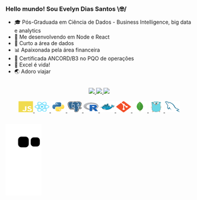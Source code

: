 ### Hello mundo! Sou Evelyn Dias Santos  \🤓/

- 🎓 Pós-Graduada em Ciência de Dados - Business Intelligence, big data e analytics
- 🌱 Me desenvolvendo em Node e React
- 🎲 Curto a área de dados
- 📊 Apaixonada pela área financeira
- 🧾 Certificada ANCORD/B3 no PQO de operações
- 🧡 Excel é vida!
- 🌏 Adoro viajar

 ##
 
 
  
  <div align="center">
   <a href="https://github.com/evelynsantos">
   <img height="130em" src="https://github-readme-stats.vercel.app/api?username=evelynsantos&show_icons=true&theme=write&include_all_commits=true&count_private=true"/>
   <img height="130em" src="https://static.wixstatic.com/media/125b18_7f20c126ba2f43a3bfa8acce4a3f6d16~mv2.gif">
   <img height="130em" src="https://github-readme-stats.vercel.app/api/top-langs/?username=evelynsantos&layout=compact&langs_count=7&theme=write"/>
 </div>
 <div align="center" style="display: inline_block"><br>
  <img height="30" width="40" src="https://raw.githubusercontent.com/devicons/devicon/master/icons/javascript/javascript-plain.svg" title="Evelyn">
  <img title="React" height="30" width="40" src="https://raw.githubusercontent.com/devicons/devicon/master/icons/react/react-original.svg">
  <img title="Python" height="30" width="40" src="https://raw.githubusercontent.com/devicons/devicon/master/icons/python/python-original.svg">
  <img title="Postgresql" height="30" width="40" src="https://raw.githubusercontent.com/devicons/devicon/master/icons/postgresql/postgresql-original.svg">
  <img title="R" height="30" width="40" src="https://raw.githubusercontent.com/devicons/devicon/master/icons/r/r-original.svg">
  <img title="Docker" height="30" width="40" src="https://raw.githubusercontent.com/devicons/devicon/master/icons/docker/docker-original.svg">
  <img title="Git" height="30" width="40" src="https://raw.githubusercontent.com/devicons/devicon/master/icons/git/git-original.svg">
  <img title="Mongo" height="30" width="40" src="https://raw.githubusercontent.com/devicons/devicon/master/icons/mongodb/mongodb-original.svg">
  <img title="Go" height="30" width="40" src="https://raw.githubusercontent.com/devicons/devicon/master/icons/go/go-original.svg">
  <img title="MySql" height="30" width="40" src="https://raw.githubusercontent.com/devicons/devicon/master/icons/mysql/mysql-original.svg">
</div> 
 
 ##

  ![Snake animation](https://github.com/evelynsantos/evelynsantos/blob/output/github-contribution-grid-snake.svg)

<!--
**evelynsantos/evelynsantos** is a ✨ _special_ ✨ repository because its `README.md` (this file) appears on your GitHub profile.
Here are some ideas to get you started:

- 🔭 Atualmente trabalho com back-end
- 🌱 I’m currently learning ...
- 👯 I’m looking to collaborate on ...
- 🤔 I’m looking for help with ...
- 💬 Ask me about ...
- 📫 How to reach me: ...
- 😄 Pronouns: ...
- ⚡ Fun fact: ...
 📫 E-mail: evelyn.informatica@gmail.com
Para prox atualizacoes
 <img align="right" alt="code" src="https://cdn.dribbble.com/users/143127/screenshots/1451652/light-bulb-dribbble.gif">
                        https://i.pinimg.com/originals/c9/7d/6d/c97d6d2a2c5093b7805b15fd6e4b49e1.gif">
https://img.devrant.com/devrant/rant/r_1864741_kSbCL.gif
https://static.wixstatic.com/media/125b18_7f20c126ba2f43a3bfa8acce4a3f6d16~mv2.gif
src="https://cdn.dribbble.com/users/2344801/screenshots/4774578/alphatestersanimation2.gif">
https://cdn.lowgif.com/full/9cb12f51dffbaaa6-character-typing-by-vincent-mokuenko-dribbble.gif

-->
